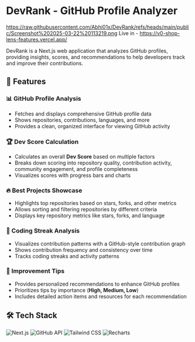 # DevRank - GitHub Profile Analyzer
https://raw.githubusercontent.com/Abhi01x/DevRank/refs/heads/main/public/Screenshot%202025-03-22%20113219.png
Live in - https://v0-shop-lens-features.vercel.app/ 

DevRank is a Next.js web application that analyzes GitHub profiles, providing insights, scores, and recommendations to help developers track and improve their contributions.

## 🚀 Features

### 📊 GitHub Profile Analysis
- Fetches and displays comprehensive GitHub profile data
- Shows repositories, contributions, languages, and more
- Provides a clean, organized interface for viewing GitHub activity

### 🏆 Dev Score Calculation
- Calculates an overall **Dev Score** based on multiple factors
- Breaks down scoring into repository quality, contribution activity, community engagement, and profile completeness
- Visualizes scores with progress bars and charts

### 🔥 Best Projects Showcase
- Highlights top repositories based on stars, forks, and other metrics
- Allows sorting and filtering repositories by different criteria
- Displays key repository metrics like stars, forks, and language

### 📅 Coding Streak Analysis
- Visualizes contribution patterns with a GitHub-style contribution graph
- Shows contribution frequency and consistency over time
- Tracks coding streaks and activity patterns

### 🎯 Improvement Tips
- Provides personalized recommendations to enhance GitHub profiles
- Prioritizes tips by importance (**High, Medium, Low**)
- Includes detailed action items and resources for each recommendation

## 🛠️ Tech Stack

![Next.js](https://img.shields.io/badge/Next.js-000000?style=for-the-badge&logo=nextdotjs&logoColor=white) 
![GitHub API](https://img.shields.io/badge/GitHub-181717?style=for-the-badge&logo=github&logoColor=white) 
![Tailwind CSS](https://img.shields.io/badge/TailwindCSS-38B2AC?style=for-the-badge&logo=tailwind-css&logoColor=white) 
![Recharts](https://img.shields.io/badge/Recharts-FF4500?style=for-the-badge&logo=recharts&logoColor=white)
